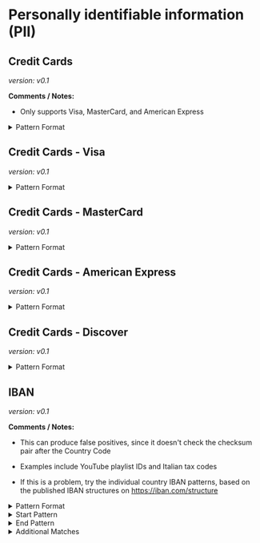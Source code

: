 <!-- WARNING: This README is generated automatically
-->

# Personally identifiable information (PII)

## Credit Cards



_version: v0.1_

**Comments / Notes:**


- Only supports Visa, MasterCard, and American Express
  

<details>
<summary>Pattern Format</summary>

```regex
(4[0-9]{12}(?:[0-9]{3})?|(?:5[1-5][0-9]{2}|222[1-9]|22[3-9][0-9]|2[3-6][0-9]{2}|27[01][0-9]|2720)[0-9]{12}|(34|37)[0-9]{13})
# 4[0-9]{12}(?:[0-9]{3})?|[25][1-7][0-9]{14}|6(?:011|5[0-9][0-9])[0-9]{12}|3[47][0-9]{13}|3(?:0[0-5]|[68][0-9])[0-9]{11}|(?:2131|1800|35\d{3})\d{11}
```

</details>



## Credit Cards - Visa



_version: v0.1_



<details>
<summary>Pattern Format</summary>

```regex
4[0-9]{12}(?:[0-9]{3})?
```

</details>



## Credit Cards - MasterCard



_version: v0.1_



<details>
<summary>Pattern Format</summary>

```regex
(?:5[1-5][0-9]{2}|222[1-9]|22[3-9][0-9]|2[3-6][0-9]{2}|27[01][0-9]|2720)[0-9]{12}
```

</details>



## Credit Cards - American Express



_version: v0.1_



<details>
<summary>Pattern Format</summary>

```regex
(34|37)[0-9]{13}
```

</details>



## Credit Cards - Discover



_version: v0.1_



<details>
<summary>Pattern Format</summary>

```regex
6(?:011|5[0-9]{2})[0-9]{12}
```

</details>



## IBAN



_version: v0.1_

**Comments / Notes:**


- This can produce false positives, since it doesn't check the checksum pair after the Country Code

- Examples include YouTube playlist IDs and Italian tax codes

- If this is a problem, try the individual country IBAN patterns, based on the published IBAN structures on https://iban.com/structure
  

<details>
<summary>Pattern Format</summary>

```regex
[A-Z]{2}[0-9]{2}(?:[ -]?[A-Z0-9]{4}|(?:[ -]?[0-9]){4})?(?:[ -]?[0-9]){9,25}(?:[ -]?[A-Z0-9]){0,3}
```

</details>

<details>
<summary>Start Pattern</summary>

```regex
\A|[^A-Za-z0-9-]
```

</details><details>
<summary>End Pattern</summary>

```regex
\z|[^A-Za-z0-9 -]|[ ][^0-9A-Z]|[ ]?\z
```

</details>

<details>
<summary>Additional Matches</summary>

Add these additional matches to the [Secret Scanning Custom Pattern](https://docs.github.com/en/enterprise-cloud@latest/code-security/secret-scanning/defining-custom-patterns-for-secret-scanning#example-of-a-custom-pattern-specified-using-additional-requirements).


- Not Match:

  ```regex
  ^(?:(?:A[ABC]|BC|C[BE]|D[A-DF]|E[ABDF]|F[A-F]).*|[A-Z]{2}(?:0[ -]?)+)$
  ```
- Not Match:

  ```regex
  ^(?:AL35202111090000000001234567|AD1400080001001234567890|AT483200000012345864|AZ77VTBA00000000001234567890|BH02CITI00001077181611|BE71096123456769|BA393385804800211234|BR1500000000000010932840814P2|BG18RZBB91550123456789|CR23015108410026012345|HR1723600001101234565|CY21002001950000357001234567|CZ5508000000001234567899|FO9264600123456789|GL8964710123456789|DK9520000123456789|DO22ACAU00000000000123456789|EE471000001020145685|EG800002000156789012345180002|FI1410093000123458|FR7630006000011234567890189|GE60NB0000000123456789|DE75512108001245126199|GI56XAPO000001234567890|GR9608100010000001234567890|GT20AGRO00000000001234567890|HU93116000060000000012345676|IS750001121234563108962099|IE64IRCE92050112345678|IL170108000000012612345|IT60X0542811101000000123456|JO71CBJO0000000000001234567890|KZ244350000012344567|XK051212012345678906|KW81CBKU0000000000001234560101|LV97HABA0012345678910|LB92000700000000123123456123|LI7408806123456789012|LT601010012345678901|LU120010001234567891)$
  ```
- Not Match:

  ```regex
  ^(?:MK07200002785123453|MT31MALT01100000000000000000123|MR1300020001010000123456753|MU43BOMM0101123456789101000MUR|MD21EX000000000001234567|MC5810096180790123456789085|ME25505000012345678951|NL02ABNA0123456789|NO8330001234567|PK36SCBL0000001123456702|PS92PALS000000000400123456702|PL10105000997603123456789123|PT50002700000001234567833|QA54QNBA000000000000693123456|RO66BACX0000001234567890|SM76P0854009812123456789123|LC14BOSL123456789012345678901234|ST23000200000289355710148|SA4420000001234567891234|RS35105008123123123173|SK8975000000000012345671|SI56192001234567892|ES7921000813610123456789|SE7280000810340009783242|CH5604835012345678009|TL380010012345678910106|TN5904018104004942712345|TR320010009999901234567890|AE460090000000123456789|GB33BUKB20201555555555|VA59001123000012345678|VG07ABVI0000000123456789|UA903052992990004149123456789|SC74MCBL01031234567890123456USD|IQ20CBIQ861800101010500|BY86AKBB10100000002966000000|SV43ACAT00000000000000123123|LY38021001000000123456789)$
  ```
- Not Match:

  ```regex
  ^(?:SD8811123456789012|BI43220001131012345678912345|DJ2110002010010409943020008|RU0204452560040702810412345678901|SO061000001123123456789|GB82[ -]?[TW]EST[ -]?1234[ -]?5698[ -]?7654[ -]?325?|SA03[ -]?8000[ -]?0000[ -]?6080[ -]?1016[ -]?7519|DE89[ -]?3704[ -]?0044[ -]?0532[ -]?0130[ -]?00|AT61[ -]?1904[ -]?3002[ -]?3457[ -]?3201|NL20INGB0001234567|AZ96AZEJ00000000001234567890|GI04BARC000001234567890|VA22VA59001123000012345678|KZ563190000012344567|RO09BCYP0000001234567890|SC52BAHL01031234567890123456USD|VG21PACG0000000123456789|FR14[ -]?2004[ -]?1010[ -]?0505[ -]?0001[ -]?3|AO06004400006729503010102|BF42BF0840101300463574000390|BJ66BJ0610100100144390000769|CF4220001000010120069700160|CG3930011000101013451300019|CI93CI0080111301134291200589|CM2110002000300277976315008|CV64000500000020108215144|DZ580002100001113000000570|GA2140021010032001890020126|GQ7050002001003715228190196|GW04GW1430010181800637601|IR710570029971601460641001|MA64011519000001205000534921)
  ```
- Not Match:

  ```regex
  ^(?:MG4600005030071289421016045|ML13ML0160120102600100668497|MZ59000301080016367102371|NE58NE0380100100130305000268|SN08SN0100152000048500003035|TD8960002000010271091600153|TG53TG0090604310346500400070|KM4600005000010010904400137|HN54PISA00000000000000123124|NI92BAMC000000000000000003123123|MN580050099123456789)$
  ```

</details>